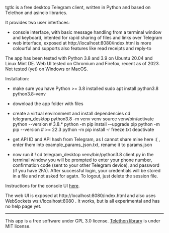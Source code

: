 tgtlc is a free desktop Telegram client,
written in Python and based on Telethon and asincio libraries.

It provides two user interfaces:
- console interface, with basic message handling from a terminal window and keyboard, intented for rapid sharing of files and links over Telegram
- web interface, exposed at http://localhost:8080/index.html is more colourful and supports also features like read receipts and reply-to

The app has been tested with Python 3.8 and 3.9 on Ubuntu 20.04 and Linux Mint DE. Web UI tested on Chromium and Firefox, recent as of 2023. Not tested (yet) on Windows or MacOS.

Installation:
- make sure you have Python >= 3.8 installed
        sudo apt install python3.8 python3.8-venv
  
- download the app folder with files

- create a virtual environment and install dependencies
        cd telegram_desktop
        python3.8 -m venv venv
        source venv/bin/activate
        python --version      # 3.8.*
        python -m pip install --upgrade pip
        python -m pip --version       # >= 22.3
        python -m pip install -r freeze.txt
        deactivate

- get API ID and API hash from Telegram, as I cannot share mine here :( ,
  enter them into example_params_json.txt, rename it to params.json
  
- now run it !
        cd telegram_desktop
        venv/bin/python3.8 client.py
  in the terminal window you will be prompted to enter your phone number, confirmation code (sent to your other Telegram device), and password (if you have 2FA). After successful login, your credentials will be stored in a file and not asked for agatn. To logout, just delete the session file.
  
Instructions for the console UI [here](help.txt).

The web UI is exposed at http://localhost:8080/index.html and also uses WebSockets ws://localhost:8080 . 
It works, but is all experimental and has no help page yet.

---------------
This app is a free software under GPL 3.0 license.
[Telethon library](https://docs.telethon.dev/en/stable/) is under MIT license.

